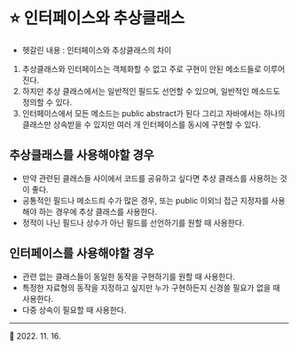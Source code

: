 # ⭐️ 인터페이스와 추상클래스
* 헷갈린 내용 : 인터페이스와 추상클래스의 차이

1. 추상클래스와 인터페이스는 객체화할 수 없고 주로 구현이 안된 메소드들로 이루어진다.
2. 하지만 추상 클래스에서는 일반적인 필드도 선언할 수 있으며, 일반적인 메소드도 정의할 수 있다.
3. 인터페이스에서 모든 메소드는 public abstract가 된다 그리고 자바에서는 하나의 클래스만 상속받을 수 있지만 여러 개 인터페이스를 동시에 구현할 수 있다.
## 추상클래스를 사용해야할 경우
* 만약 관련된 클래스들 사이에서 코드를 공유하고 싶다면 추상 클래스를 사용하는 것이 좋다.
* 공통적인 필드나 메소드릐 수가 많은 경우, 또는 public 이외늬 접근 지정자를 사용해야 하는 경우에 추상 클래스를 사용한다.
* 정적이 나닌 필드나 상수가 아닌 필드를 선언하기를 원할 때 사용한다.
## 인터페이스를 사용해야할 경우
* 관련 없는 클래스들이 동일한 동작을 구현하기를 원할 때 사용한다.
* 특정한 자료형의 동작을 지정하고 싶지만 누가 구현하든지 신경쓸 필요가 없을 때 사용한다.
* 다중 상속이 필요할 때 사용한다.
***
🔺 2022. 11. 16.